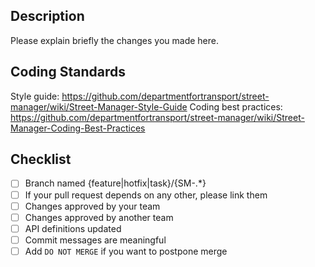 ## Description

Please explain briefly the changes you made here.

## Coding Standards

Style guide: https://github.com/departmentfortransport/street-manager/wiki/Street-Manager-Style-Guide
Coding best practices: https://github.com/departmentfortransport/street-manager/wiki/Street-Manager-Coding-Best-Practices

## Checklist

- [ ] Branch named {feature|hotfix|task}/{SM-.*}
- [ ] If your pull request depends on any other, please link them
- [ ] Changes approved by your team
- [ ] Changes approved by another team
- [ ] API definitions updated
- [ ] Commit messages are meaningful
- [ ] Add `DO NOT MERGE` if you want to postpone merge
